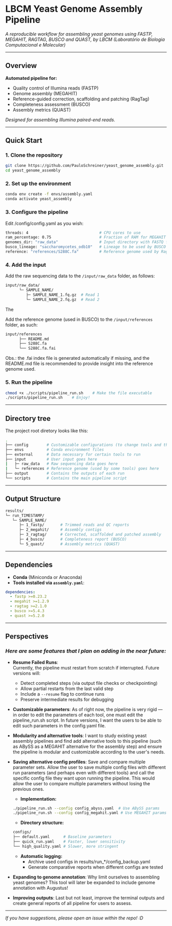 # LBCM Yeast Genome Assembly Pipeline

*A reproducible workflow for assembling yeast genomes using FASTP, MEGAHIT, RAGTAG, BUSCO and QUAST, by LBCM (Laboratório de Biologia Computacional e Molecular)* 


---


## Overview  
**Automated pipeline for:**  
- Quality control of Illumina reads (FASTP)  
- Genome assembly (MEGAHIT)  
- Reference-guided correction, scaffolding and patching (RagTag)  
- Completeness assessment (BUSCO)  
- Assembly metrics (QUAST)  

*Designed for assembling Illumina paired-end reads.*

---


## Quick Start  

### 1. Clone the repository  

```bash  
git clone https://github.com/PauloSchreiner/yeast_genome_assembly.git  
cd yeast_genome_assembly
```

### 2. Set up the environment

```bash
conda env create -f envs/assembly.yaml  
conda activate yeast_assembly  
```

### 3. Configure the pipeline

Edit /config/config.yaml as you wish:
```bash
threads: 4                               # CPU cores to use  
ram_percentage: 0.75                     # Fraction of RAM for MEGAHIT (0-1)  
genomes_dir: "raw_data"                  # Input directory with FASTQ files  
busco_lineage: "saccharomycetes_odb10"   # Lineage to be used by BUSCO
reference: "references/S288C.fa"         # Reference genome used by RagTag 
```

### 4. Add the input

Add the raw sequencing data to the ```/input/raw_data``` folder, as follows:
```bash
input/raw_data/  
      └─ SAMPLE_NAME/  
         ├─ SAMPLE_NAME_1.fq.gz  # Read 1  
         └─ SAMPLE_NAME_2.fq.gz  # Read 2  
```
The 


Add the reference genome (used in BUSCO) to the ```/input/references``` folder, as such:
```bash
input/references
      ├── README.md
      ├── S288C.fa
      └── S288C.fa.fai
```
Obs.: the .fai index file is generated automatically if missing, and the README.md file is recommended to provide insight into the reference genome used. 


### 5. Run the pipeline
```bash
chmod +x ./scripts/pipeline_run.sh    # Make the file executable
./scripts/pipeline_run.sh    # Enjoy!
```


--- 

## Directory tree

The project root diretory looks like this:
```bash
.
├── config        # Customizable configurations (to change tools and their parameters)
├── envs          # Conda environment files 
├── external      # Data necessary for certain tools to run 
├── input         # User input goes here
|   ├─ raw_data   # Raw sequencing data goes here  
|   └─ references # Reference genome (used by some tools) goes here
├── output        # Contains the outputs of each run
└── scripts       # Contains the main pipeline script
```


---


## Output Structure

```bash
results/  
└─ run_TIMESTAMP/  
   └─ SAMPLE_NAME/  
      ├─ 1_fastp/       # Trimmed reads and QC reports  
      ├─ 2_megahit/     # Assembly contigs  
      ├─ 3_ragtag/      # Corrected, scaffolded and patched assembly  
      ├─ 4_busco/       # Completeness report (BUSCO)  
      └─ 5_quast/       # Assembly metrics (QUAST)  
```

--- 


## Dependencies

- **Conda** (Miniconda or Anaconda)
- **Tools installed via `assembly.yaml`**:
```yaml
dependencies:
  - fastp >=0.23.2
  - megahit >=1.2.9
  - ragtag >=2.1.0
  - busco >=5.4.3
  - quast >=5.2.0
```

---


## Perspectives

### *Here are some features that I plan on adding in the near future:*

- **Resume Failed Runs**:  
    Currently, the pipeline must restart from scratch if interrupted. Future versions will:
    - Detect completed steps (via output file checks or checkpointing)
    - Allow partial restarts from the last valid step  
    - Include a `--resume` flag to continue runs  
    - Preserve intermediate results for debugging  

    
- **Customizable parameters**: 
    As of right now, the pipeline is very rigid — in order to edit the parameters of each tool, one must edit the pipeline_run.sh script. In future versions, I want the users to be able to edit such parameters in the config.yaml file.


- **Modularity and alternative tools**: 
    I want to study existing yeast assembly pipelines and find add alternative tools to this pipeline (such as ABySS as a MEGAHIT alternative for the assembly step) and ensure the pipeline is modular and customizable according to the user's needs.


- **Saving alternative config profiles**: 
    Save and compare multiple parameter sets. Allow the user to save multiple config files with different run parameters (and perhaps even with different tools) and call the specific config file they want upon running the pipeline. This would allow the user to compare multiple parameters without losing the previous ones. 
    - **Implementation:**
    ```bash
    ./pipeline_run.sh --config config_abyss.yaml  # Use ABySS params
    ./pipeline_run.sh --config config_megahit.yaml # Use MEGAHIT params
    ```

    - **Directory structure:**
    ```bash
    configs/
    ├── default.yaml      # Baseline parameters
    ├── quick_run.yaml    # Faster, lower sensitivity
    └── high_quality.yaml # Slower, more stringent
    ``` 
    
    - **Automatic logging:**
      - Archive used configs in results/run_*/config_backup.yaml
      - Generate comparative reports when different configs are tested


- **Expanding to genome annotation**:
    Why limit ourselves to assembling yeast genomes? This tool will later be expanded to include genome annotation with Augustus! 

- **Improving outputs**:
    Last but not least, improve the terminal outputs and create general reports of all pipeline for users to assess.  

---

*If you have suggestions, please open an issue within the repo! :D*


